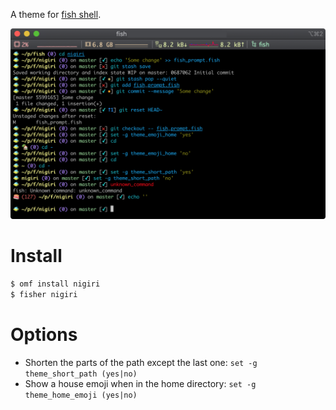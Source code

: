 A theme for [fish shell](https://fishshell.com/).

![Nigiri screenshot](https://github.com/MisanthropicBit/nigiri/raw/master/screenshot.png)

# Install

```bash
$ omf install nigiri
$ fisher nigiri
```

# Options

* Shorten the parts of the path except the last one: `set -g theme_short_path (yes|no)`
* Show a house emoji when in the home directory: `set -g theme_home_emoji (yes|no)`

